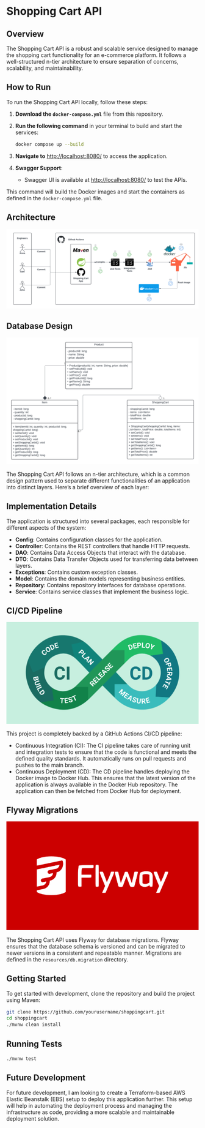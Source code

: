 # Shopping Cart API

## Overview

The Shopping Cart API is a robust and scalable service designed to manage the shopping cart functionality for an e-commerce platform. It follows a well-structured n-tier architecture to ensure separation of concerns, scalability, and maintainability.

## How to Run

To run the Shopping Cart API locally, follow these steps:

1. **Download the `docker-compose.yml`** file from this repository.
2. **Run the following command** in your terminal to build and start the services:

    ```sh
    docker compose up --build
    ```
3. **Navigate to** [http://localhost:8080/](http://localhost:8080/) to access the application.

4. **Swagger Support**:
    - Swagger UI is available at [http://localhost:8080/](http://localhost:8080/) to test the APIs.

This command will build the Docker images and start the containers as defined in the `docker-compose.yml` file.

## Architecture
![Architecutre](src/main/resources/static/Architecture.png)

## Database Design

![Database Design](src/main/resources/static/Database.png)

The Shopping Cart API follows an n-tier architecture, which is a common design pattern used to separate different functionalities of an application into distinct layers. Here’s a brief overview of each layer:

## Implementation Details

The application is structured into several packages, each responsible for different aspects of the system:

- **Config**: Contains configuration classes for the application.
- **Controller**: Contains the REST controllers that handle HTTP requests.
- **DAO**: Contains Data Access Objects that interact with the database.
- **DTO**: Contains Data Transfer Objects used for transferring data between layers.
- **Exceptions**: Contains custom exception classes.
- **Model**: Contains the domain models representing business entities.
- **Repository**: Contains repository interfaces for database operations.
- **Service**: Contains service classes that implement the business logic.

## CI/CD Pipeline

![CI CD Pipeline](src/main/resources/static/cicd.png)

This project is completely backed by a GitHub Actions CI/CD pipeline:

- Continuous Integration (CI): The CI pipeline takes care of running unit and integration tests to ensure that the code is functional and meets the defined quality standards. It automatically runs on pull requests and pushes to the main branch.
- Continuous Deployment (CD): The CD pipeline handles deploying the Docker image to Docker Hub. This ensures that the latest version of the application is always available in the Docker Hub repository. The application can then be fetched from Docker Hub for deployment.

## Flyway Migrations

![Flyway](src/main/resources/static/flyway.svg)

The Shopping Cart API uses Flyway for database migrations. Flyway ensures that the database schema is versioned and can be migrated to newer versions in a consistent and repeatable manner. Migrations are defined in the `resources/db.migration` directory.

## Getting Started

To get started with development, clone the repository and build the project using Maven:

```sh
git clone https://github.com/yourusername/shoppingcart.git
cd shoppingcart
./mvnw clean install
```

## Running Tests
```sh
./mvnw test
```

## Future Development
For future development, I am looking to create a Terraform-based AWS Elastic Beanstalk (EBS) setup to deploy this application further. This setup will help in automating the deployment process and managing the infrastructure as code, providing a more scalable and maintainable deployment solution.